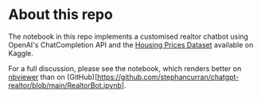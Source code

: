 # About this repo

The notebook in this repo implements a customised realtor chatbot using OpenAI's ChatCompletion API and the [Housing Prices Dataset](https://www.kaggle.com/datasets/yasserh/housing-prices-dataset/) available on Kaggle.

For a full discussion, please see the notebook, which renders better on [nbviewer](https://nbviewer.org/github/stephancurran/chatgpt-realtor/blob/main/RealtorBot.ipynb) than on (GitHub)[https://github.com/stephancurran/chatgpt-realtor/blob/main/RealtorBot.ipynb].

